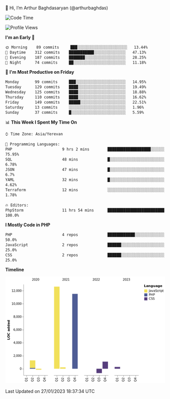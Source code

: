 👋 Hi, I’m Arthur Baghdasaryan (@arthurbaghdas)


<!--START_SECTION:waka-->
![Code Time](http://img.shields.io/badge/Code%20Time-446%20hrs%2023%20mins-blue)

![Profile Views](http://img.shields.io/badge/Profile%20Views-0-blue)

**I'm an Early 🐤** 

```text
🌞 Morning    89 commits     ███░░░░░░░░░░░░░░░░░░░░░░   13.44% 
🌆 Daytime    312 commits    ███████████░░░░░░░░░░░░░░   47.13% 
🌃 Evening    187 commits    ███████░░░░░░░░░░░░░░░░░░   28.25% 
🌙 Night      74 commits     ██░░░░░░░░░░░░░░░░░░░░░░░   11.18%

```
📅 **I'm Most Productive on Friday** 

```text
Monday       99 commits     ███░░░░░░░░░░░░░░░░░░░░░░   14.95% 
Tuesday      129 commits    ████░░░░░░░░░░░░░░░░░░░░░   19.49% 
Wednesday    125 commits    ████░░░░░░░░░░░░░░░░░░░░░   18.88% 
Thursday     110 commits    ████░░░░░░░░░░░░░░░░░░░░░   16.62% 
Friday       149 commits    █████░░░░░░░░░░░░░░░░░░░░   22.51% 
Saturday     13 commits     ░░░░░░░░░░░░░░░░░░░░░░░░░   1.96% 
Sunday       37 commits     █░░░░░░░░░░░░░░░░░░░░░░░░   5.59%

```


📊 **This Week I Spent My Time On** 

```text
⌚︎ Time Zone: Asia/Yerevan

💬 Programming Languages: 
PHP                      9 hrs 2 mins        ███████████████████░░░░░░   75.95% 
SQL                      48 mins             █░░░░░░░░░░░░░░░░░░░░░░░░   6.78% 
JSON                     47 mins             █░░░░░░░░░░░░░░░░░░░░░░░░   6.7% 
YAML                     32 mins             █░░░░░░░░░░░░░░░░░░░░░░░░   4.62% 
Terraform                12 mins             ░░░░░░░░░░░░░░░░░░░░░░░░░   1.78%

🔥 Editors: 
PhpStorm                 11 hrs 54 mins      █████████████████████████   100.0%

```

**I Mostly Code in PHP** 

```text
PHP                      4 repos             ████████████░░░░░░░░░░░░░   50.0% 
JavaScript               2 repos             ██████░░░░░░░░░░░░░░░░░░░   25.0% 
CSS                      2 repos             ██████░░░░░░░░░░░░░░░░░░░   25.0%

```


**Timeline**

![Chart not found](https://raw.githubusercontent.com/arthurbaghdas/arthurbaghdas/main/charts/bar_graph.png) 


 Last Updated on 27/01/2023 18:37:34 UTC
<!--END_SECTION:waka-->
